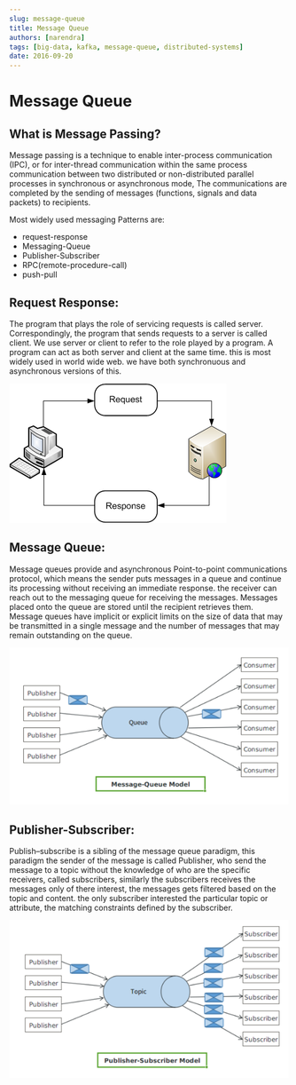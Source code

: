 ```yaml
---
slug: message-queue
title: Message Queue
authors: [narendra]
tags: [big-data, kafka, message-queue, distributed-systems]
date: 2016-09-20
---
```


# Message Queue

## What is Message Passing?

Message passing is a technique to enable inter-process communication (IPC), or for inter-thread communication within the same process communication between two distributed or non-distributed parallel processes in synchronous or asynchronous mode, The communications are completed by the sending of messages (functions, signals and data packets) to recipients.

<!-- truncate -->

Most widely used messaging Patterns are:
- request-response
- Messaging-Queue
- Publisher-Subscriber
- RPC(remote-procedure-call)
- push-pull

## Request Response:

The program that plays the role of servicing requests is called server. Correspondingly, the program that sends requests to a server is called client. We use server or client to refer to the role played by a program. A program can act as both server and client at the same time. this is most widely used in world wide web. we have both synchronuous and asynchronous versions of this.

![client-server](/img/client-server-1.png)

## Message Queue:

Message queues provide and asynchronous Point-to-point communications protocol, which means the sender puts messages in a queue and continue its processing without receiving an immediate response. the receiver can reach out to the messaging queue for receiving the messages. Messages placed onto the queue are stored until the recipient retrieves them. Message queues have implicit or explicit limits on the size of data that may be transmitted in a single message and the number of messages that may remain outstanding on the queue.

![message-queue-model](/img/message-queue-model.png)

## Publisher-Subscriber:

Publish–subscribe is a sibling of the message queue paradigm, this paradigm the sender of the message is called Publisher, who send the message to a topic without the knowledge of who are the specific receivers, called subscribers, similarly the subscribers receives the messages only of there interest, the messages gets filtered based on the topic and content. the only subscriber interested the particular topic or attribute, the matching constraints defined by the subscriber.

![pub-sub-model](/img/pub-sub-model.png)
